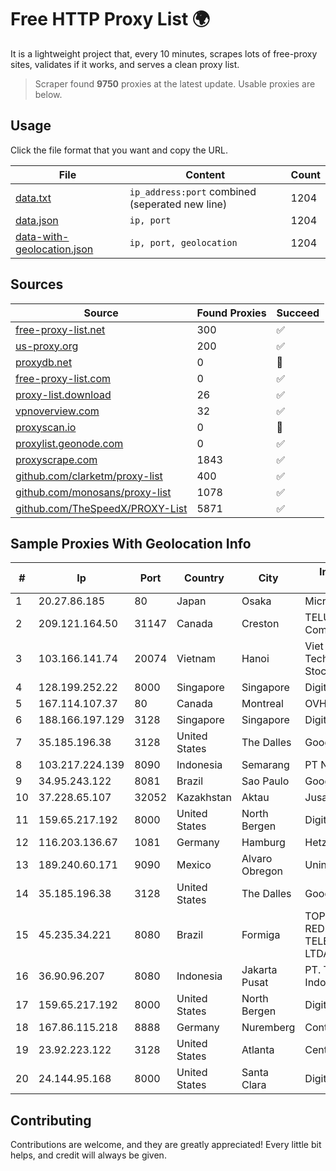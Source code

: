 
# Free HTTP Proxy List 🌍

It is a lightweight project that, every 10 minutes, scrapes lots of free-proxy sites, validates if it works, and serves a clean proxy list.


> Scraper found **9750** proxies at the latest update. Usable proxies are below.

## Usage

Click the file format that you want and copy the URL.


|File|Content|Count|
|----|-------|-----|
|[data.txt](https://raw.githubusercontent.com/themiralay/Proxy-List-World/master/data.txt)|`ip_address:port` combined (seperated new line)|1204|
|[data.json](https://raw.githubusercontent.com/themiralay/Proxy-List-World/master/data.json)|`ip, port`|1204|
|[data-with-geolocation.json](https://raw.githubusercontent.com/themiralay/Proxy-List-World/master/data-with-geolocation.json)|`ip, port, geolocation`|1204|

## Sources

|Source|Found Proxies|Succeed|
|------|-------------|-------|
|[free-proxy-list.net](https://free-proxy-list.net)|300|✅|
|[us-proxy.org](https://www.us-proxy.org)|200|✅|
|[proxydb.net](http://proxydb.net)|0|🚫|
|[free-proxy-list.com](https://free-proxy-list.com/?page=&port=&type%5B%5D=http&type%5B%5D=https&up_time=0&search=Search)|0|✅|
|[proxy-list.download](https://www.proxy-list.download/HTTP)|26|✅|
|[vpnoverview.com](https://vpnoverview.com/privacy/anonymous-browsing/free-proxy-servers)|32|✅|
|[proxyscan.io](https://www.proxyscan.io)|0|🚫|
|[proxylist.geonode.com](https://proxylist.geonode.com/api/proxy-list?limit=300&page=1&sort_by=lastChecked&sort_type=desc&protocols=http,https)|0|✅|
|[proxyscrape.com](https://api.proxyscrape.com/v2/?request=displayproxies&protocol=http&timeout=10000&country=all&ssl=all&anonymity=all)|1843|✅|
|[github.com/clarketm/proxy-list](https://raw.githubusercontent.com/clarketm/proxy-list/master/proxy-list-raw.txt)|400|✅|
|[github.com/monosans/proxy-list](https://raw.githubusercontent.com/monosans/proxy-list/main/proxies/http.txt)|1078|✅|
|[github.com/TheSpeedX/PROXY-List](https://raw.githubusercontent.com/TheSpeedX/PROXY-List/master/http.txt)|5871|✅|


## Sample Proxies With Geolocation Info

|#|Ip|Port|Country|City|Internet Service Provider|
|-|--|----|-------|----|-------------------------|
|1|20.27.86.185|80|Japan|Osaka|Microsoft Corporation|
|2|209.121.164.50|31147|Canada|Creston|TELUS Communications Inc.|
|3|103.166.141.74|20074|Vietnam|Hanoi|Viet NAM Cloud Technology Joint Stock Company|
|4|128.199.252.22|8000|Singapore|Singapore|DigitalOcean, LLC|
|5|167.114.107.37|80|Canada|Montreal|OVH SAS|
|6|188.166.197.129|3128|Singapore|Singapore|DigitalOcean, LLC|
|7|35.185.196.38|3128|United States|The Dalles|Google LLC|
|8|103.217.224.139|8090|Indonesia|Semarang|PT Nesta Indo Media|
|9|34.95.243.122|8081|Brazil|Sao Paulo|Google LLC|
|10|37.228.65.107|32052|Kazakhstan|Aktau|Jusan Mobile JSC|
|11|159.65.217.192|8000|United States|North Bergen|DigitalOcean, LLC|
|12|116.203.136.67|1081|Germany|Hamburg|Hetzner Online GmbH|
|13|189.240.60.171|9090|Mexico|Alvaro Obregon|Uninet S.A. de C.V.|
|14|35.185.196.38|3128|United States|The Dalles|Google LLC|
|15|45.235.34.221|8080|Brazil|Formiga|TOP 37 ESTACOES E REDES DE TELECOMUNICACOES LTDA|
|16|36.90.96.207|8080|Indonesia|Jakarta Pusat|PT. Telekomunikasi Indonesia|
|17|159.65.217.192|8000|United States|North Bergen|DigitalOcean, LLC|
|18|167.86.115.218|8888|Germany|Nuremberg|Contabo GmbH|
|19|23.92.223.122|3128|United States|Atlanta|Centrilogic|
|20|24.144.95.168|8000|United States|Santa Clara|DigitalOcean, LLC|



## Contributing

Contributions are welcome, and they are greatly appreciated! Every
little bit helps, and credit will always be given.

